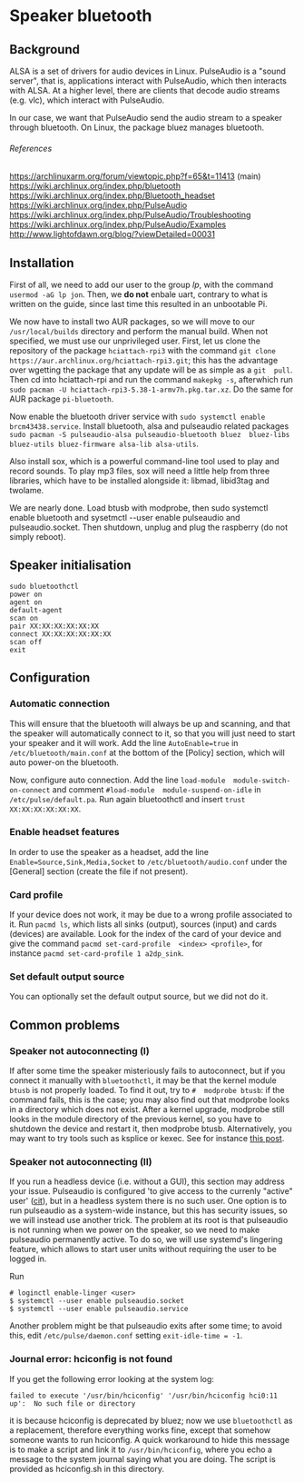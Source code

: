 # Speaker bluetooth

## Background

ALSA is a set of drivers for audio devices in Linux. PulseAudio is a 
"sound server", that is, applications interact with PulseAudio, which 
then interacts with ALSA. At a higher level, there are clients that 
decode audio streams (e.g. vlc), which interact with PulseAudio.

In our case, we want that PulseAudio send the audio stream to a speaker 
through bluetooth. On Linux, the package bluez manages bluetooth.

###### References

https://archlinuxarm.org/forum/viewtopic.php?f=65&t=11413 (main)  
https://wiki.archlinux.org/index.php/bluetooth  
https://wiki.archlinux.org/index.php/Bluetooth_headset  
https://wiki.archlinux.org/index.php/PulseAudio  
https://wiki.archlinux.org/index.php/PulseAudio/Troubleshooting  
https://wiki.archlinux.org/index.php/PulseAudio/Examples  
http://www.lightofdawn.org/blog/?viewDetailed=00031  

## Installation

First of all, we need to add our user to the group *lp*, with the 
command `usermod -aG lp jon`. Then, we **do not** enbale uart, contrary 
to what is written on the guide, since last time this resulted in an 
unbootable Pi.

We now have to install two AUR packages, so we will move to our 
`/usr/local/builds` directory and perform the manual build. When not 
specified, we must use our unprivileged user. First, let us clone the 
repository of the package `hciattach-rpi3` with the command `git clone 
https://aur.archlinux.org/hciattach-rpi3.git`; this has the advantage 
over wgetting the package that any update will be as simple as a `git 
pull`. Then cd into hciattach-rpi and run the command `makepkg -s`, 
afterwhich run `sudo pacman -U hciattach-rpi3-5.38-1-armv7h.pkg.tar.xz`. 
Do the same for AUR package `pi-bluetooth`.

Now enable the bluetooth driver service with `sudo systemctl enable 
brcm43438.service`. Install bluetooth, alsa and pulseaudio related 
packages `sudo pacman -S pulseaudio-alsa pulseaudio-bluetooth bluez 
bluez-libs bluez-utils bluez-firmware alsa-lib alsa-utils`.

Also install sox, which is a powerful command-line tool used to play and 
record sounds. To play mp3 files, sox will need a little help from three 
libraries, which have to be installed alongside it: libmad, libid3tag 
and twolame.

We are nearly done. Load btusb with modprobe, then sudo systemctl enable 
bluetooth and sysetmctl --user enable pulseaudio and pulseaudio.socket. 
Then shutdown, unplug and plug the raspberry (do not simply reboot).

## Speaker initialisation

```
sudo bluetoothctl
power on
agent on
default-agent
scan on
pair XX:XX:XX:XX:XX:XX
connect XX:XX:XX:XX:XX:XX
scan off
exit
```

## Configuration

### Automatic connection

This will ensure that the bluetooth will always be up and scanning, and 
that the speaker will automatically connect to it, so that you will just 
need to start your speaker and it will work. Add the line 
`AutoEnable=true` in `/etc/bluetooth/main.conf` at the bottom of the 
[Policy] section, which will auto power-on the bluetooth.

Now, configure auto connection. Add the line `load-module 
module-switch-on-connect` and comment `#load-module 
module-suspend-on-idle` in `/etc/pulse/default.pa`. Run again 
bluetoothctl and insert `trust XX:XX:XX:XX:XX:XX`.

### Enable headset features

In order to use the speaker as a headset, add the line 
`Enable=Source,Sink,Media,Socket` to `/etc/bluetooth/audio.conf` under 
the [General] section (create the file if not present).

### Card profile

If your device does not work, it may be due to a wrong profile 
associated to it. Run `pacmd ls`, which lists all sinks (output), 
sources (input) and cards (devices) are available. Look for the index of 
the card of your device and give the command `pacmd set-card-profile 
<index> <profile>`, for instance `pacmd set-card-profile 1 a2dp_sink`.

### Set default output source

You can optionally set the default output source, but we did not do it.

## Common problems

### Speaker not autoconnecting (I)

If after some time the speaker misteriously fails to autoconnect, but if 
you connect it manually with `bluetoothctl`, it may be that the kernel 
module `btusb` is not properly loaded. To find it out, try to `# 
modprobe btusb`: if the command fails, this is the case; you may also 
find out that modprobe looks in a directory which does not exist. After 
a kernel upgrade, modprobe still looks in the module directory of the 
previous kernel, so you have to shutdown the device and restart it, then 
modprobe btusb. Alternatively, you may want to try tools such as ksplice 
or kexec. See for instance [this 
post](https://unix.stackexchange.com/questions/104540/is-it-necessary-to-reboot-after-a-kernel-upgrade-via-apt).

### Speaker not autoconnecting (II)

If you run a headless device (i.e. without a GUI), this section may 
address your issue. Pulseaudio is configured 'to give access to the 
currenly "active" user' 
([cit](https://wiki.archlinux.org/index.php/PulseAudio)), but in a 
headless system there is no such user. One option is to run pulseaudio 
as a system-wide instance, but this has security issues, so we will 
instead use another trick. The problem at its root is that pulseaudio is 
not running when we power on the speaker, so we need to make pulseaudio 
permanently active. To do so, we will use systemd's lingering feature, 
which allows to start user units without requiring the user to be logged 
in.

Run

```
# loginctl enable-linger <user>
$ systemctl --user enable pulseaudio.socket
$ systemctl --user enable pulseaudio.service
```

Another problem might be that pulseaudio exits after some time; to avoid 
this, edit `/etc/pulse/daemon.conf` setting `exit-idle-time = -1`.

### Journal error: hciconfig is not found

If you get the following error looking at the system log:

`failed to execute '/usr/bin/hciconfig' '/usr/bin/hciconfig hci0:11 up': 
No such file or directory`

it is because hciconfig is deprecated by bluez; now we use 
`bluetoothctl` as a replacement, therefore everything works fine, except 
that somehow someone wants to run hciconfig. A quick workaround to hide 
this message is to make a script and link it to `/usr/bin/hciconfig`, 
where you echo a message to the system journal saying what you are 
doing. The script is provided as hciconfig.sh in this directory.
